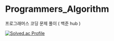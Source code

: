 # Programmers_Algorithm

프로그래머스 코딩 문제 풀이 ( 백준 hub )

[![Solved.ac Profile](http://mazassumnida.wtf/api/generate_badge?boj=jbb4223)](https://solved.ac/jbb4223)<br/>
